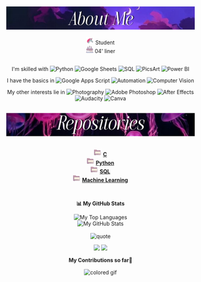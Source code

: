 
<div align="center">

<!---img src="images/lights_body.png" width="300" height="450" align="right" /----> 
<br/>
<img src="images/aboutme_static.jpg" width="650" />
<br>
</br>
 <img src="images/unicorn.gif" alt="." width="20" height="20"/> Student  <br>
 <img src="images/cake.gif" alt="."  width="20" height="20"/> 04' liner  <br> <br>

   I'm skilled with
  ![Python](https://img.shields.io/badge/Python-461d3a?style=plastic&logo=python&logoColor=white)
  ![Google Sheets](https://img.shields.io/badge/Google_Sheets-502a50?style=plastic&logo=googlesheets&logoColor=white)
  ![SQL](https://img.shields.io/badge/SQL-7E2A53?style=plastic&logo=MySQL&logoColor=white)
  ![PicsArt](https://img.shields.io/badge/PicsArt-4B1535?style=plastic&logo=picsart&logoColor=white)
  ![Power BI](https://img.shields.io/badge/Power%20BI-7E2A53?style=plastic&logo=powerbi&logoColor=black) 
  <br>

   I have the basics in
  ![Google Apps Script](https://img.shields.io/badge/Google%20Apps%20Script-461D3A?style=plastic&logo=google-apps-script&logoColor=white)
  ![Automation](https://img.shields.io/badge/Automation-3A345B?style=plastic&logo=appveyor&logoColor=white)
  ![Computer Vision](https://img.shields.io/badge/Computer%20Vision-502a50?style=plastic&logo=openai&logoColor=white)
  <br>

   My other interests lie in
  ![Photography](https://img.shields.io/badge/Photography-BA71A2?style=plastic&logo=camera&logoColor=white)
  ![Adobe Photoshop](https://img.shields.io/badge/Adobe%20Photoshop-3A345B?style=plastic&logo=adobe-photoshop&logoColor=white)
  ![After Effects](https://img.shields.io/badge/After%20Effects-D183A9?style=plastic&logo=After%20Effects&logoColor=white)
  ![Audacity](https://img.shields.io/badge/Audacity-71557A?style=plastic&logo=audacity&logoColor=white)
  ![Canva](https://img.shields.io/badge/Canva-502a50?style=plastic&logo=canva&logoColor=white)
  <br>

<br> 
<img src="images/repo_static.jpg" width="650" />
<br/>
<br/>

<div align="center">

 <img src="images/rep_folder.gif" alt="." width="20" height="20"/> [**C**](https://github.com/ShravyaMalogi/C)  
 <img src="images/rep_folder.gif" alt="." width="20" height="20"/> [**Python**](https://github.com/ShravyaMalogi/Python-practice)  
 <img src="images/rep_folder.gif" alt="." width="20" height="20"/> [**SQL**](https://github.com/ShravyaMalogi/hackerrank-solutions-sql)  
 <img src="images/rep_folder.gif" alt="." width="20" height="20"/> [**Machine Learning**](https://github.com/ShravyaMalogi/Machine_Learning) 
</div>

<br/>

<div align="center">
 
 **📊 My GitHub Stats**
  
<picture>
  <source media="(prefers-color-scheme: dark)" srcset="https://github-readme-stats.vercel.app/api/top-langs/?username=ShravyaMalogi&layout=donut&theme=midnight-purple">
  <source media="(prefers-color-scheme: light)" srcset="https://github-readme-stats.vercel.app/api/top-langs/?username=ShravyaMalogi&layout=compact&theme=buefy&card_width=50&hide_border=true">
  <img src="https://github-readme-stats.vercel.app/api/top-langs/?username=yourusername&layout=compact&theme=light" alt="My Top Languages">
</picture>
<br>
<picture>
  <source media="(prefers-color-scheme: dark)" srcset="https://github-readme-stats.vercel.app/api?username=ShravyaMalogi&show_icons=true&theme=midnight-purple&hide=stars&hide_rank=true">
  <source media="(prefers-color-scheme: light)" srcset="https://github-readme-stats.vercel.app/api?username=ShravyaMalogi&show_icons=true&theme=ambient_gradient&hide=stars&hide_rank=true">
  <img src="https://github-readme-stats.vercel.app/api?username=yourusername&show_icons=true&theme=light" alt="My GitHub Stats">
</picture>
</div>

<br/>

<picture>
  <source media="(prefers-color-scheme: dark)" srcset="images/quote_dark.png" width="650">
  <source media="(prefers-color-scheme: light)" srcset="images/quote_light.jpg" width="650">
  <img alt="quote" src="light-mode-image.png">
</picture>

<br>
  
![](https://raw.githubusercontent.com/ShravyaMalogi/Snake-in-Contribution-Grid/output/github-contribution-grid-snake-dark.svg#gh-dark-mode-only)
![](https://raw.githubusercontent.com/ShravyaMalogi/Snake-in-Contribution-Grid/output/github-contribution-grid-snake.svg#gh-light-mode-only)

  **My Contributions so far🌱**
  
<footer align="center" >
  <img align="center" alt="colored gif" src="https://capsule-render.vercel.app/api?type=waving&color=gradient&height=200&section=footer" />
</footer>

</div>

